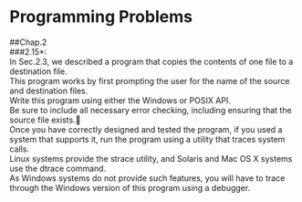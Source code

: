 Programming Problems<br>
====
##Chap.2<br>
###2.15*:<br>
In Sec.2.3, we described a program that copies the contents of one file to a destination file.<br>
This program works by first prompting the user for the name of the source and destination files.<br>
Write this program using either the Windows or POSIX API.<br>
Be sure to include all necessary error checking, including ensuring that the source file exists.<br>
Once you have correctly designed and tested the program, if you used a system that supports it, run the program using a utility that traces system calls.<br>
Linux systems provide the strace utility, and Solaris and Mac OS X systems use the dtrace command.<br>
As Windows systems do not provide such features, you will have to trace through the Windows version of this program using a debugger.